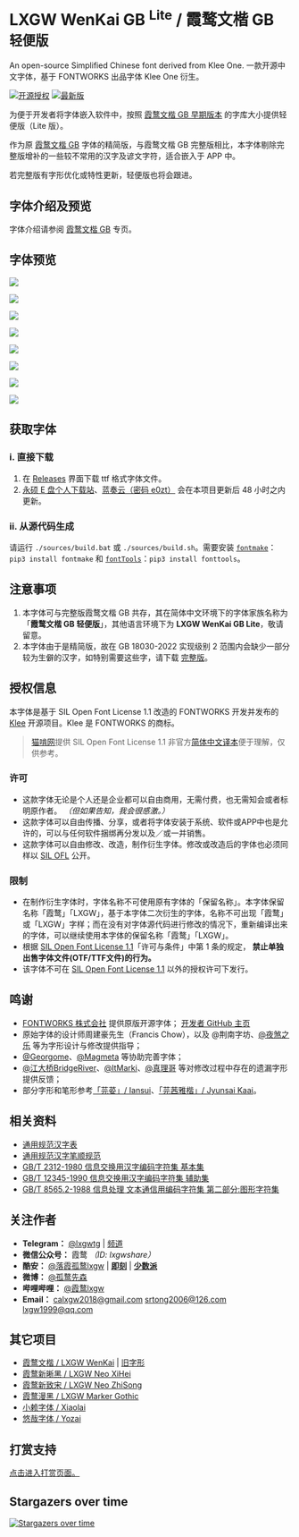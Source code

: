 # LXGW WenKai GB <sup>Lite</sup> / 霞鹜文楷 GB <sup>轻便版</sup>
An open-source Simplified Chinese font derived from Klee One. 一款开源中文字体，基于 FONTWORKS 出品字体 Klee One 衍生。

[![开源授权](https://img.shields.io/github/license/lxgw/LxgwWenKaiGB-Lite?style=flat-square)](https://github.com/lxgw/LxgwWenKaiGB-Lite)
[![最新版](https://img.shields.io/github/release/lxgw/LxgwWenKaiGB-Lite?style=flat-square)](https://github.com/lxgw/LxgwWenKaiGB-Lite/releases)

为便于开发者将字体嵌入软件中，按照 [霞鹜文楷 GB 早期版本](https://github.com/lxgw/LxgwWenKaiGB/releases/v1.011) 的字库大小提供轻便版（Lite 版）。

作为原 [霞鹜文楷 GB](https://github.com/lxgw/LxgwWenKaiGB) 字体的精简版，与霞鹜文楷 GB 完整版相比，本字体剔除完整版增补的一些较不常用的汉字及谚文字符，适合嵌入于 APP 中。

若完整版有字形优化或特性更新，轻便版也将会跟进。

## 字体介绍及预览

字体介绍请参阅 [霞鹜文楷 GB](https://github.com/lxgw/LxgwWenKaiGB) 专页。

## 字体预览
![](https://raw.githubusercontent.com/lxgw/LxgwWenkaiGB/main/documentation/wenkaigblite-1.png)

![](https://raw.githubusercontent.com/lxgw/LxgwWenkaiGB/main/documentation/wenkaigblite-2.png)

![](https://raw.githubusercontent.com/lxgw/LxgwWenkaiGB/main/documentation/wenkaigblite-3.png)

![](https://raw.githubusercontent.com/lxgw/LxgwWenkaiGB/main/documentation/wenkaigblite-4.png)

![](https://raw.githubusercontent.com/lxgw/LxgwWenkaiGB/main/documentation/wenkaigblite-5.png)

![](https://raw.githubusercontent.com/lxgw/LxgwWenkaiGB/main/documentation/wenkaigblite-6.png)

![](https://raw.githubusercontent.com/lxgw/LxgwWenkaiGB/main/documentation/wenkaigblite-7.png)

![](https://raw.githubusercontent.com/lxgw/LxgwWenkaiGB/main/documentation/wenkaigblite-8.png)


## 获取字体

### ⅰ. 直接下载

1. 在 [Releases](https://github.com/lxgw/LxgwWenKaiGB/releases) 界面下载 ttf 格式字体文件。
2. [永硕 E 盘个人下载站](http://lxgw.ysepan.com/)、[蓝奏云（密码 e0zt）](https://lxgw.lanzoum.com/b0csn9d8j) 会在本项目更新后 48 小时之内更新。

### ⅱ. 从源代码生成

请运行 `./sources/build.bat` 或 `./sources/build.sh`。需要安装 [`fontmake`](https://github.com/googlefonts/fontmake)：`pip3 install fontmake` 和 [`fontTools`](https://github.com/fonttools/fonttools)：`pip3 install fonttools`。

## 注意事项

1. 本字体可与完整版霞鹜文楷 GB 共存，其在简体中文环境下的字体家族名称为「**霞鹜文楷 GB 轻便版**」，其他语言环境下为 **LXGW WenKai GB Lite**，敬请留意。
2. 本字体由于是精简版，故在 GB 18030-2022 实现级别 2 范围内会缺少一部分较为生僻的汉字，如特别需要这些字，请下载 [完整版](https://github.com/lxgw/LxgwWenKaiGB)。

## 授权信息

本字体是基于 SIL Open Font License 1.1 改造的 FONTWORKS 开发并发布的 [Klee](https://github.com/fontworks-fonts/Klee) 开源项目。Klee 是 FONTWORKS 的商标。

> [猫啃网](https://www.maoken.com/)提供 SIL Open Font License 1.1 非官方[简体中文译本](https://www.maoken.com/ofl)便于理解，仅供参考。

### 许可

- 这款字体无论是个人还是企业都可以自由商用，无需付费，也无需知会或者标明原作者。 *（但如果告知，我会很感激。）*
- 这款字体可以自由传播、分享，或者将字体安装于系统、软件或APP中也是允许的，可以与任何软件捆绑再分发以及／或一并销售。
- 这款字体可以自由修改、改造，制作衍生字体。修改或改造后的字体也必须同样以 [SIL OFL](https://scripts.sil.org/OFL) 公开。

### 限制

- 在制作衍生字体时，字体名称不可使用原有字体的「保留名称」。本字体保留名称「霞鹜」「LXGW」，基于本字体二次衍生的字体，名称不可出现「霞鹜」或「LXGW」字样；而在没有对字体源代码进行修改的情况下，重新编译出来的字体，可以继续使用本字体的保留名称「霞鹜」「LXGW」。
- 根据 [SIL Open Font License 1.1](https://scripts.sil.org/OFL)「许可与条件」中第 1 条的规定， **禁止单独出售字体文件(OTF/TTF文件)的行为。**
- 该字体不可在 [SIL Open Font License 1.1](https://scripts.sil.org/OFL) 以外的授权许可下发行。

## 鸣谢

- [FONTWORKS 株式会社](http://fontworks.co.jp) 提供原版开源字体； [开发者 GitHub 主页](https://github.com/fontworks-fonts/)
- 原始字体的设计师周建豪先生（Francis Chow），以及 @荆南字坊、[@夜煞之乐](https://github.com/NightFurySL2001) 等为字形设计与修改提供指导；
- [@Georgome](https://github.com/GeorgomeFont)、[@Magmeta](https://github.com/Des-Magmeta) 等协助完善字体；
- [@江大桥BridgeRiver](https://space.bilibili.com/431213752?spm_id_from=333.337.0.0)、[@ItMarki](https://github.com/ItMarki)、[@真理哥](https://github.com/zhenlige) 等对修改过程中存在的遗漏字形提供反馈；
- 部分字形和笔形参考[「芫荽」/ Iansui](https://github.com/ButTaiwan/iansui)、[「芫茜雅楷」/ Jyunsai Kaai](https://github.com/ItMarki/jyunsaikaai)。

## 相关资料
- [通用规范汉字表](http://www.moe.gov.cn/jyb_sjzl/ziliao/A19/201306/t20130601_186002.html)
- [通用规范汉字笔顺规范](http://www.moe.gov.cn/jyb_sjzl/ziliao/A19/202103/t20210318_520473.html)
- [GB/T 2312-1980 信息交换用汉字编码字符集 基本集](https://openstd.samr.gov.cn/bzgk/gb/newGbInfo?hcno=5664A728BD9D523DE3B99BC37AC7A2CC)
- [GB/T 12345-1990 信息交换用汉字编码字符集 辅助集](https://openstd.samr.gov.cn/bzgk/gb/newGbInfo?hcno=90394D2B4115D9291C825A7651AEFE4B)
- [GB/T 8565.2-1988 信息处理 文本通信用编码字符集 第二部分:图形字符集](https://openstd.samr.gov.cn/bzgk/gb/newGbInfo?hcno=87A92BDBEA7EBE5843EA16378837F981)

## 关注作者

- **Telegram：** [@lxgwtg](https://t.me/lxgwtg) | [频道](https://t.me/lxgwfont)
- **微信公众号：** 霞鹜 *（ID: lxgwshare）*
- **酷安：** [@落霞孤鹜lxgw](https://www.coolapk.com/u/633884) | [**即刻**](https://m.okjike.com/users/2e826735-48e6-46c5-b0c2-278cb1853b54?ref=PROFILE_CARD&source=user_card&s=eyJ1IjoiNWVlMzkwZGRkNWNhNTgwMDE3NjljZjFiIiwiZCI6MX0%3D&utm_source=create_card) | [**少数派**](https://sspai.com/u/ng008g7q)
- **微博：** [@孤鹜先森](https://weibo.com/6624339726)
- **哔哩哔哩：** [@霞鹜lxgw](https://space.bilibili.com/3461565661579301)
- **Email：** calxgw2018@gmail.com srtong2006@126.com lxgw1999@qq.com

## 其它项目

- [霞鹜文楷 / LXGW WenKai](https://github.com/lxgw/LxgwWenKai) | [旧字形](https://github.com/lxgw/LxgwWenKaiTC)
- [霞鹜新晰黑 / LXGW Neo XiHei](https://github.com/lxgw/LxgwNeoXiHei)
- [霞鹜新致宋 / LXGW Neo ZhiSong](https://github.com/lxgw/LxgwNeoZhiSong)
- [霞鹜漫黑 / LXGW Marker Gothic](https://github.com/lxgw/LxgwMarkerGothic)
- [小赖字体 / Xiaolai](https://github.com/lxgw/kose-font)
- [悠哉字体 / Yozai](https://github.com/lxgw/yozai-font)

## 打赏支持

[点击进入打赏页面。](https://github.com/lxgw/lxgw/blob/main/Donate.md)


## Stargazers over time

[![Stargazers over time](https://starchart.cc/lxgw/LxgwWenkaiGB-Lite.svg)](https://starchart.cc/lxgw/LxgwWenkaiGB)
